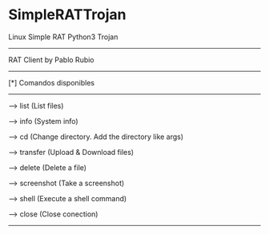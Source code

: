 # SimpleRATTrojan
Linux Simple RAT Python3 Trojan

*************************
RAT Client by Pablo Rubio
*************************
[*] Comandos disponibles
*************************
--> list        (List files)

--> info        (System info)

--> cd          (Change directory. Add the directory like args)

--> transfer    (Upload & Download files)

--> delete      (Delete a file)

--> screenshot  (Take a screenshot)

--> shell       (Execute a shell command)

--> close       (Close conection)

*************************

